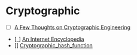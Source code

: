 # Cryptographic

- [ ] [A Few Thoughts on Cryptographic Engineering](http://blog.cryptographyengineering.com/2011/11/how-not-to-use-symmetric-encryption.html)
- [_] [An Internet Encyclopedia](http://www.freesoft.org/CIE/index.htm)
- [] [Cryptographic_hash_function](https://en.wikipedia.org/wiki/Cryptographic_hash_function)
